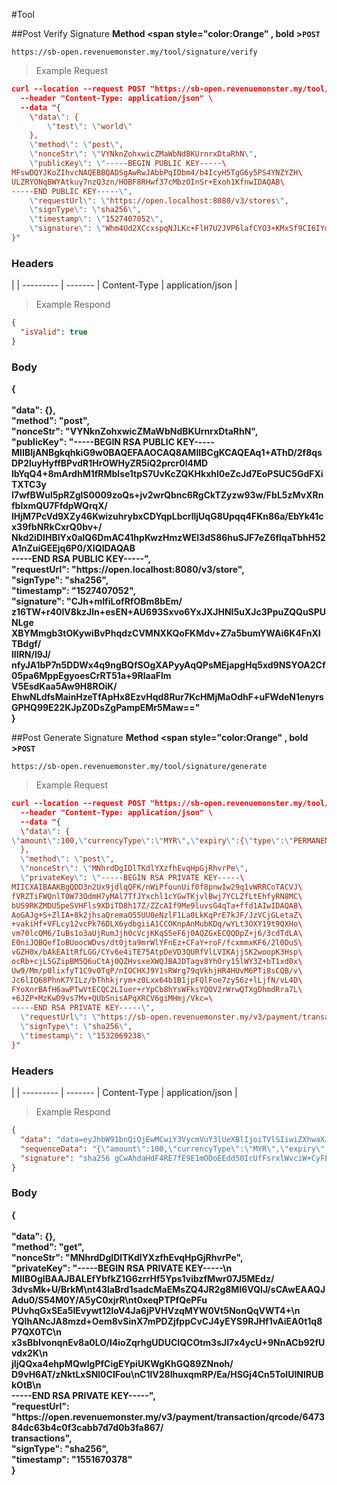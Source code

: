#Tool

##Post Verify Signature 
**Method <span style="color:Orange" , bold >`POST`</span>**

`https://sb-open.revenuemonster.my/tool/signature/verify`

>Example Request

```json
curl --location --request POST "https://sb-open.revenuemonster.my/tool/signature/verify" \
  --header "Content-Type: application/json" \
  --data "{
	\"data\": {
		\"test\": \"world\"
	},
	\"method\": \"post\",
	\"nonceStr\": \"VYNknZohxwicZMaWbNdBKUrnrxDtaRhN\",
	\"publicKey\": \"-----BEGIN PUBLIC KEY-----\
MFswDQYJKoZIhvcNAQEBBQADSgAwRwJAbbPqIDbm4/b4IcyH5TgG6y5PS4YNZYZH\
ULZRYONqBWYAtkuy7nzQ3zn/HOBF8RHwf37cMbzOInSr+Exoh1KfnwIDAQAB\
-----END PUBLIC KEY-----\",
	\"requestUrl\": \"https://open.localhost:8080/v3/stores\",
	\"signType\": \"sha256\",
	\"timestamp\": \"1527407052\",
	\"signature\": \"Whm4Ud2XCcxspqNJLKc+FlH7U2JVP6lafCYO3+KMxSf9CI6IYdu5eCwjvA4CMm9+O9A1+XEATOjBODvDlgoG5A==\"
}"
```



<h3>Headers</h3>
 | |  
--------- | ------- |
Content-Type | application/json | 

>Example Respond

```json
{
  "isValid": true
}
```

<h3>Body</h3>

<aside> 
<strong>
{<br>
 <br>"data": {},
 <br>"method": "post",
 <br>"nonceStr": "VYNknZohxwicZMaWbNdBKUrnrxDtaRhN",
 <br>"publicKey": "-----BEGIN RSA PUBLIC KEY-----MIIBIjANBgkqhkiG9w0BAQEFAAOCAQ8AMIIBCgKCAQEAq1+AThD/2f8qsDP2luyHyffBPvdR1HrOWHyZR5iQ2prcr0l4MD<br>lbYqQ4+8mArdhM1fRMblse1tpS7UvKcZQKHkxhl0eZcJd7EoPSUC5GdFXiTXTC3y<br>l7wfBWul5pRZglS0009zoQs+jv2wrQbnc6RgCkTZyzw93w/FbL5zMvXRnfbIxmQU7FfdpWQrqX/<br>lHjM7PcVd9XZy46KwizuhrybxCDYqpLbcrlljUqG8Upqq4FKn86a/EbYk41cx39fbNRkCxrQ0bv+/<br>Nkd2iDIHBIYx0alQ6DmAC41hpKwzHmzWEl3dS86huSJF7eZ6flqaTbhH52A1nZuiGEEjq6P0/XIQIDAQAB<br>-----END RSA PUBLIC KEY-----",
 <br>"requestUrl": "https://open.localhost:8080/v3/store",
 <br>"signType": "sha256",
 <br>"timestamp": "1527407052",
 <br>"signature": "CJh+mIfiLofRfOBm8bEm/<br>z16TW+r40lV8kzJln+esEN+AU693Sxvo6YxJXJHNI5uXJc3PpuZQQuSPUNLge<br>XBYMmgb3tOKywiBvPhqdzCVMNXKQoFKMdv+Z7a5bumYWAi6K4FnXITBdgf/<br>lIIRN/l9J/<br>nfyJA1bP7n5DDWx4q9ngBQfSOgXAPyyAqQPsMEjapgHq5xd9NSYOA2Cf05pa6MppEgyoesCrRT51a+9RlaaFlm<br>V5EsdKaa5Aw9H8ROiK/<br>EhwNLdfsMainHzeTfApHx8EzvHqd8Rur7KcHMjMaOdhF+uFWdeN1enyrsGPHQ99E22KJpZ0DsZgPampEMr5Maw=="
<br>}
</strong>
</aside>

##Post Generate Signature 
**Method <span style="color:Orange" , bold >`POST`</span>**

`https://sb-open.revenuemonster.my/tool/signature/generate`


>Example Request

```json
curl --location --request POST "https://sb-open.revenuemonster.my/tool/signature/generate" \
  --header "Content-Type: application/json" \
  --data "{
  \"data\": {
\"amount\":100,\"currencyType\":\"MYR\",\"expiry\":{\"type\":\"PERMANENT\"},\"isPreFillAmount\":true,\"method\":[\"WECHATPAY\"],\"order\":{\"detail\":\"detail\",\"title\":\"title\"},\"redirectUrl\":\"https://google.com\",\"storeId\":\"1234\",\"type\":\"DYNAMIC\"
  },
  \"method\": \"post\",
  \"nonceStr\": \"MNhrdDgIDlTKdlYXzfhEvqHpGjRhvrPe\",
  \"privateKey\": \"-----BEGIN RSA PRIVATE KEY-----\
MIICXAIBAAKBgQDD3n2Ux9jdlqQFK/nWiPfounUif0f8pnwIw29q1vWRRCoTACVJ\
fVRZTiFWQnlT0W73OdmH7yMAl7TfJYxchl1cYGwTKjvlBwj7YCLZfLtEhfyRN8MC\
bUS9RKZMDU5peSVHFls9XDiTD8h17Z/ZZcAIf9Me9luvsG4qTa+ffd1AIwIDAQAB\
AoGAJg+S+ZlIA+8k2jhsaQremaO55UU0eNzlF1La0LkKqPrE7kJF/JzVCjGLetaZ\
+vakiHf+VFLcy12vcPk76DLX6ydbgiiA1CCOKnpAnMubKDq/wYLt3OXY19t9QXHo\
vm70lcQM6/IuBs1o3aUjRumJjh0cVcjKKqS5eF6j0AQZGxECQQDpZ+j6/3cdTdLA\
E0niJQBQefIoBUoocWDvs/dt0jta9mrWlYFnEz+CFaY+roF/fcxmmxKF6/2l0DuS\
vGZH0x/bAkEA1tRfLGG/CYv6e4iTE75AtpDeVD3QURfVlLVIKAjjSK2woopK3Hsp\
ocRb+cjL5GZipBM5Q6uCtAj0QZHvsxeXWQJBAJDTagv8YhOry15lWY3Z+bT1xd0x\
Uw9/Mm/p0lixfyT1C9v0TqP/nIOCHXJ9Y1sRWrg79qVkhjHR4HUvM6PTi8sCQB/v\
Jc6lIQ68PhnK7YILz/bThhkjrym+z0Lxx64b1B1jpFQlFoe7zy56z+lLjfN/vL4D\
FYoXnrBAfH6awPTwVtECQC2LIuer+rYpCb8hYsWFksYQOV2rWrwQTXgDhmdRra7L\
+6JZP+MzKwD9vs7Mv+QUbSnisAPqXRCV6giMHmj/Vkc=\
-----END RSA PRIVATE KEY-----\",
  \"requestUrl\": \"https://sb-open.revenuemonster.my/v3/payment/transaction/qrcode\",
  \"signType\": \"sha256\",
  \"timestamp\": \"1532069238\"
}"
```

<h3>Headers</h3>
 | |  
--------- | ------- |
Content-Type | application/json | 

>Example Respond

```json
{
  "data": "data=eyJhbW91bnQiOjEwMCwiY3VycmVuY3lUeXBlIjoiTVlSIiwiZXhwaXJ5Ijp7InR5cGUiOiJQRVJNQU5FTlQifSwiaXNQcmVGaWxsQW1vdW50Ijp0cnVlLCJtZXRob2QiOm51bGwsIm9yZGVyIjp7ImRldGFpbCI6ImRldGFpbCIsInRpdGxlIjoidGl0bGUifSwicmVkaXJlY3RVcmwiOiJodHRwczovL2dvb2dsZS5jb20iLCJzdG9yZUlkIjoiMTIzNCIsInR5cGUiOiJEWU5BTUlDIn0=&method=post&nonceStr=MNhrdDgIDlTKdlYXzfhEvqHpGjRhvrPe&requestUrl=https://sb-open.revenuemonster.my/v3/payment/transaction/qrcode&signType=sha256&timestamp=1532069238",
  "sequenceData": "{\"amount\":100,\"currencyType\":\"MYR\",\"expiry\":{\"type\":\"PERMANENT\"},\"isPreFillAmount\":true,\"method\":null,\"order\":{\"detail\":\"detail\",\"title\":\"title\"},\"redirectUrl\":\"https://google.com\",\"storeId\":\"1234\",\"type\":\"DYNAMIC\"}",
  "signature": "sha256 gCwAhdaHdF4RE7fE9E1mODoEEdd50IcUfFsrxlWvciW+CyFEc/zjmfG9UaNxD7Xmi7cVYbuoUdQGTuXP6VbE6PFgd3t6wWl9ZokBSfYs5260JtBfDdPn263Wz6iTrrPJFQUI60yH4IsDi3uS6FKxP2/hnued4tEiv6pcgZ8o0CY="
}
```

<h3>Body</h3>

<aside> 
<strong>
{<br>
 <br>"data": {},
 <br>"method": "get",
 <br>"nonceStr": "MNhrdDgIDlTKdlYXzfhEvqHpGjRhvrPe",
 <br>"privateKey": "-----BEGIN RSA PRIVATE KEY-----\n<br>MIIBOgIBAAJBALEfYbfkZ1G6zrrHf5Yps1vibzfMwr07J5MEdz/<br>3dvsMk+U/BrkM\nt43laBrd1sadcMaEMsZQ4JR2g8Ml6VQIJ/sCAwEAAQJAdu0/S54M0Y/A5yC0xjrR\nt0xeqPTPfQePFu<br>PUvhqGxSEa5IEvywt12loV4Ja6jPVHVzqMYW0Vt5NonQqVWT4+\n<br>YQIhANcJA8mzd+Oem8vSinX7mPDZjfppCvCJ4yEYS9RJHf1vAiEA0t1q8P7QX0TC\n<br>x3sBbIvonqnEv8a0LO/I4ioZqrhgUDUCIQCOtm3sJI7x4ycU+9NnACb92fUvdx2K\n<br>jIjQQxa4ehpMQwIgPfCigEYpiUKWgKhGQ89ZNnoh/<br>D9vH6AT/zNktLxSNl0CIFou\nC1lV28IhuxqmRP/Ea/HSGj4Cn5ToIUINlRUBkOtB\n<br>-----END RSA PRIVATE KEY-----",
 <br>"requestUrl": "https://open.revenuemonster.my/v3/payment/transaction/qrcode/647384dc63b4c0f3cabb7d7d0b3fa867/<br>transactions",
 <br>"signType": "sha256",
 <br>"timestamp": "1551670378"<br>
}
</strong>
</aside>

